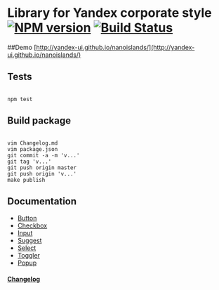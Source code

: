 # Library for Yandex corporate style [![NPM version](https://badge.fury.io/js/nanoislands.png)](http://badge.fury.io/js/nanoislands) [![Build Status](https://travis-ci.org/yandex-ui/nanoislands.png?branch=master)](https://travis-ci.org/yandex-ui/nanoislands)
##Demo
[http://yandex-ui.github.io/nanoislands/](http://yandex-ui.github.io/nanoislands/)

## Tests

```

npm test

```

## Build package

```

vim Changelog.md
vim package.json
git commit -a -m 'v...'
git tag 'v...'
git push origin master
git push origin 'v...'
make publish

```

## Documentation
* [Button](https://github.com/yandex-ui/nanoislands/blob/master/blocks/button/button.md)
* [Checkbox](https://github.com/yandex-ui/nanoislands/blob/master/blocks/checkbox/checkbox.md)
* [Input](https://github.com/yandex-ui/nanoislands/blob/master/blocks/input/input.md)
* [Suggest](https://github.com/yandex-ui/nanoislands/blob/master/blocks/suggest/suggest.md)
* [Select](https://github.com/yandex-ui/nanoislands/blob/master/blocks/select/select.md)
* [Toggler](https://github.com/yandex-ui/nanoislands/blob/master/blocks/toggler/toggler.md)
* [Popup](https://github.com/yandex-ui/nanoislands/blob/master/blocks/popup/popup.md)

#### [Changelog](Changelog.md)
